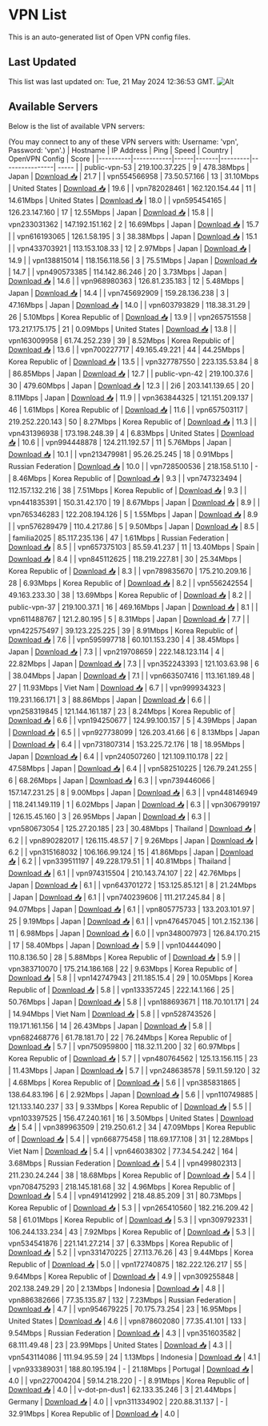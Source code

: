 # VPN List

This is an auto-generated list of Open VPN config files.

## Last Updated

This list was last updated on: Tue, 21 May 2024 12:36:53 GMT.
![Alt](https://repobeats.axiom.co/api/embed/186b98318ef1479477931607c1ad7d823f12451f.svg "Repobeats analytics image")

## Available Servers

Below is the list of available VPN servers:

(You may connect to any of these VPN servers with: Username: 'vpn', Password: 'vpn'.)
| Hostname | IP Address | Ping | Speed | Country | OpenVPN Config | Score |
|----------|------------|------|-------|---------|----------------| ----- |
| public-vpn-53 | 219.100.37.225 | 9 | 478.38Mbps | Japan | [Download 📥](./configs/server_0_JP.ovpn) | 21.7 |
| vpn554566958 | 73.50.57.166 | 13 | 31.10Mbps | United States | [Download 📥](./configs/server_1_US.ovpn) | 19.6 |
| vpn782028461 | 162.120.154.44 | 11 | 14.61Mbps | United States | [Download 📥](./configs/server_2_US.ovpn) | 18.0 |
| vpn595454165 | 126.23.147.160 | 17 | 12.55Mbps | Japan | [Download 📥](./configs/server_3_JP.ovpn) | 15.8 |
| vpn233031362 | 147.192.151.162 | 2 | 16.69Mbps | Japan | [Download 📥](./configs/server_4_JP.ovpn) | 15.7 |
| vpn616193065 | 126.1.58.195 | 3 | 38.38Mbps | Japan | [Download 📥](./configs/server_5_JP.ovpn) | 15.1 |
| vpn433703921 | 113.153.108.33 | 12 | 2.97Mbps | Japan | [Download 📥](./configs/server_6_JP.ovpn) | 14.9 |
| vpn138815014 | 118.156.118.56 | 3 | 75.51Mbps | Japan | [Download 📥](./configs/server_7_JP.ovpn) | 14.7 |
| vpn490573385 | 114.142.86.246 | 20 | 3.73Mbps | Japan | [Download 📥](./configs/server_8_JP.ovpn) | 14.6 |
| vpn968980363 | 126.81.235.183 | 12 | 5.48Mbps | Japan | [Download 📥](./configs/server_9_JP.ovpn) | 14.4 |
| vpn745692909 | 159.28.136.238 | 3 | 47.16Mbps | Japan | [Download 📥](./configs/server_10_JP.ovpn) | 14.0 |
| vpn603793829 | 118.38.31.29 | 26 | 5.10Mbps | Korea Republic of | [Download 📥](./configs/server_11_KR.ovpn) | 13.9 |
| vpn265751558 | 173.217.175.175 | 21 | 0.09Mbps | United States | [Download 📥](./configs/server_12_US.ovpn) | 13.8 |
| vpn163009958 | 61.74.252.239 | 39 | 8.52Mbps | Korea Republic of | [Download 📥](./configs/server_13_KR.ovpn) | 13.6 |
| vpn700227717 | 49.165.49.221 | 44 | 44.25Mbps | Korea Republic of | [Download 📥](./configs/server_14_KR.ovpn) | 13.5 |
| vpn327787550 | 223.135.53.84 | 8 | 86.85Mbps | Japan | [Download 📥](./configs/server_15_JP.ovpn) | 12.7 |
| public-vpn-42 | 219.100.37.6 | 30 | 479.60Mbps | Japan | [Download 📥](./configs/server_16_JP.ovpn) | 12.3 |
| 2i6 | 203.141.139.65 | 20 | 8.11Mbps | Japan | [Download 📥](./configs/server_17_JP.ovpn) | 11.9 |
| vpn363844325 | 121.151.209.137 | 46 | 1.61Mbps | Korea Republic of | [Download 📥](./configs/server_18_KR.ovpn) | 11.6 |
| vpn657503117 | 219.252.220.143 | 50 | 8.27Mbps | Korea Republic of | [Download 📥](./configs/server_19_KR.ovpn) | 11.3 |
| vpn431396938 | 173.198.248.39 | 4 | 6.83Mbps | United States | [Download 📥](./configs/server_20_US.ovpn) | 10.6 |
| vpn994448878 | 124.211.192.57 | 11 | 5.76Mbps | Japan | [Download 📥](./configs/server_21_JP.ovpn) | 10.1 |
| vpn213479981 | 95.26.25.245 | 18 | 0.91Mbps | Russian Federation | [Download 📥](./configs/server_22_RU.ovpn) | 10.0 |
| vpn728500536 | 218.158.51.10 | - | 8.46Mbps | Korea Republic of | [Download 📥](./configs/server_23_KR.ovpn) | 9.3 |
| vpn747323494 | 112.157.132.216 | 38 | 7.51Mbps | Korea Republic of | [Download 📥](./configs/server_24_KR.ovpn) | 9.3 |
| vpn441835391 | 150.31.42.170 | 19 | 8.67Mbps | Japan | [Download 📥](./configs/server_25_JP.ovpn) | 8.9 |
| vpn765346283 | 122.208.194.126 | 5 | 1.55Mbps | Japan | [Download 📥](./configs/server_26_JP.ovpn) | 8.9 |
| vpn576289479 | 110.4.217.86 | 5 | 9.50Mbps | Japan | [Download 📥](./configs/server_27_JP.ovpn) | 8.5 |
| familia2025 | 85.117.235.136 | 47 | 1.61Mbps | Russian Federation | [Download 📥](./configs/server_28_RU.ovpn) | 8.5 |
| vpn657375103 | 85.59.41.237 | 11 | 13.40Mbps | Spain | [Download 📥](./configs/server_29_ES.ovpn) | 8.4 |
| vpn845112625 | 118.219.227.81 | 30 | 25.34Mbps | Korea Republic of | [Download 📥](./configs/server_30_KR.ovpn) | 8.3 |
| vpn789835670 | 175.210.209.16 | 28 | 6.93Mbps | Korea Republic of | [Download 📥](./configs/server_31_KR.ovpn) | 8.2 |
| vpn556242554 | 49.163.233.30 | 38 | 13.69Mbps | Korea Republic of | [Download 📥](./configs/server_32_KR.ovpn) | 8.2 |
| public-vpn-37 | 219.100.37.1 | 16 | 469.16Mbps | Japan | [Download 📥](./configs/server_33_JP.ovpn) | 8.1 |
| vpn611488767 | 121.2.80.195 | 5 | 8.31Mbps | Japan | [Download 📥](./configs/server_34_JP.ovpn) | 7.7 |
| vpn422575497 | 39.123.225.225 | 39 | 8.91Mbps | Korea Republic of | [Download 📥](./configs/server_35_KR.ovpn) | 7.6 |
| vpn595997718 | 60.101.153.230 | 4 | 38.45Mbps | Japan | [Download 📥](./configs/server_36_JP.ovpn) | 7.3 |
| vpn219708659 | 222.148.123.114 | 4 | 22.82Mbps | Japan | [Download 📥](./configs/server_37_JP.ovpn) | 7.3 |
| vpn352243393 | 121.103.63.98 | 6 | 38.04Mbps | Japan | [Download 📥](./configs/server_38_JP.ovpn) | 7.1 |
| vpn663507416 | 113.161.189.48 | 27 | 11.93Mbps | Viet Nam | [Download 📥](./configs/server_39_VN.ovpn) | 6.7 |
| vpn999934323 | 119.231.166.171 | 3 | 88.86Mbps | Japan | [Download 📥](./configs/server_40_JP.ovpn) | 6.6 |
| vpn258319845 | 121.144.161.187 | 23 | 8.24Mbps | Korea Republic of | [Download 📥](./configs/server_41_KR.ovpn) | 6.6 |
| vpn194250677 | 124.99.100.157 | 5 | 4.39Mbps | Japan | [Download 📥](./configs/server_42_JP.ovpn) | 6.5 |
| vpn927738099 | 126.203.41.66 | 6 | 8.13Mbps | Japan | [Download 📥](./configs/server_43_JP.ovpn) | 6.4 |
| vpn731807314 | 153.225.72.176 | 18 | 18.95Mbps | Japan | [Download 📥](./configs/server_44_JP.ovpn) | 6.4 |
| vpn240507260 | 121.109.110.178 | 22 | 47.58Mbps | Japan | [Download 📥](./configs/server_45_JP.ovpn) | 6.4 |
| vpn582510225 | 126.79.241.255 | 6 | 68.26Mbps | Japan | [Download 📥](./configs/server_46_JP.ovpn) | 6.3 |
| vpn739446066 | 157.147.231.25 | 8 | 9.00Mbps | Japan | [Download 📥](./configs/server_47_JP.ovpn) | 6.3 |
| vpn448146949 | 118.241.149.119 | 1 | 6.02Mbps | Japan | [Download 📥](./configs/server_48_JP.ovpn) | 6.3 |
| vpn306799197 | 126.15.45.160 | 3 | 26.95Mbps | Japan | [Download 📥](./configs/server_49_JP.ovpn) | 6.3 |
| vpn580673054 | 125.27.20.185 | 23 | 30.48Mbps | Thailand | [Download 📥](./configs/server_50_TH.ovpn) | 6.2 |
| vpn890282017 | 126.115.48.57 | 7 | 9.26Mbps | Japan | [Download 📥](./configs/server_51_JP.ovpn) | 6.2 |
| vpn315168032 | 106.166.99.124 | 15 | 41.86Mbps | Japan | [Download 📥](./configs/server_52_JP.ovpn) | 6.2 |
| vpn339511197 | 49.228.179.51 | 1 | 40.81Mbps | Thailand | [Download 📥](./configs/server_53_TH.ovpn) | 6.1 |
| vpn974315504 | 210.143.74.107 | 22 | 42.76Mbps | Japan | [Download 📥](./configs/server_54_JP.ovpn) | 6.1 |
| vpn643701272 | 153.125.85.121 | 8 | 21.24Mbps | Japan | [Download 📥](./configs/server_55_JP.ovpn) | 6.1 |
| vpn740239606 | 111.217.245.84 | 8 | 94.07Mbps | Japan | [Download 📥](./configs/server_56_JP.ovpn) | 6.1 |
| vpn805775733 | 133.203.101.97 | 25 | 9.19Mbps | Japan | [Download 📥](./configs/server_57_JP.ovpn) | 6.1 |
| vpn476457045 | 101.2.152.136 | 11 | 6.98Mbps | Japan | [Download 📥](./configs/server_58_JP.ovpn) | 6.0 |
| vpn348007973 | 126.84.170.215 | 17 | 58.40Mbps | Japan | [Download 📥](./configs/server_59_JP.ovpn) | 5.9 |
| vpn104444090 | 110.8.136.50 | 28 | 5.88Mbps | Korea Republic of | [Download 📥](./configs/server_60_KR.ovpn) | 5.9 |
| vpn383710070 | 175.214.186.168 | 22 | 9.63Mbps | Korea Republic of | [Download 📥](./configs/server_61_KR.ovpn) | 5.8 |
| vpn142747943 | 211.185.15.4 | 29 | 10.05Mbps | Korea Republic of | [Download 📥](./configs/server_62_KR.ovpn) | 5.8 |
| vpn133357245 | 222.14.1.166 | 25 | 50.76Mbps | Japan | [Download 📥](./configs/server_63_JP.ovpn) | 5.8 |
| vpn188693671 | 118.70.101.171 | 24 | 14.94Mbps | Viet Nam | [Download 📥](./configs/server_64_VN.ovpn) | 5.8 |
| vpn528743526 | 119.171.161.156 | 14 | 26.43Mbps | Japan | [Download 📥](./configs/server_65_JP.ovpn) | 5.8 |
| vpn682468776 | 61.78.181.70 | 22 | 76.24Mbps | Korea Republic of | [Download 📥](./configs/server_66_KR.ovpn) | 5.7 |
| vpn750959800 | 118.32.11.200 | 32 | 60.97Mbps | Korea Republic of | [Download 📥](./configs/server_67_KR.ovpn) | 5.7 |
| vpn480764562 | 125.13.156.115 | 23 | 11.43Mbps | Japan | [Download 📥](./configs/server_68_JP.ovpn) | 5.7 |
| vpn248638578 | 59.11.59.120 | 32 | 4.68Mbps | Korea Republic of | [Download 📥](./configs/server_69_KR.ovpn) | 5.6 |
| vpn385831865 | 138.64.83.196 | 6 | 2.92Mbps | Japan | [Download 📥](./configs/server_70_JP.ovpn) | 5.6 |
| vpn110749885 | 121.133.140.237 | 33 | 9.33Mbps | Korea Republic of | [Download 📥](./configs/server_71_KR.ovpn) | 5.5 |
| vpn103397525 | 156.47.240.161 | 16 | 3.50Mbps | United States | [Download 📥](./configs/server_72_US.ovpn) | 5.4 |
| vpn389963509 | 219.250.61.2 | 34 | 47.09Mbps | Korea Republic of | [Download 📥](./configs/server_73_KR.ovpn) | 5.4 |
| vpn668775458 | 118.69.177.108 | 31 | 12.28Mbps | Viet Nam | [Download 📥](./configs/server_74_VN.ovpn) | 5.4 |
| vpn646038302 | 77.34.54.242 | 164 | 3.68Mbps | Russian Federation | [Download 📥](./configs/server_75_RU.ovpn) | 5.4 |
| vpn499802313 | 211.230.24.244 | 38 | 18.68Mbps | Korea Republic of | [Download 📥](./configs/server_76_KR.ovpn) | 5.4 |
| vpn708475293 | 218.145.181.68 | 32 | 4.96Mbps | Korea Republic of | [Download 📥](./configs/server_77_KR.ovpn) | 5.4 |
| vpn491412992 | 218.48.85.209 | 31 | 80.73Mbps | Korea Republic of | [Download 📥](./configs/server_78_KR.ovpn) | 5.3 |
| vpn265410560 | 182.216.209.42 | 58 | 61.01Mbps | Korea Republic of | [Download 📥](./configs/server_79_KR.ovpn) | 5.3 |
| vpn309792331 | 106.244.133.234 | 43 | 7.92Mbps | Korea Republic of | [Download 📥](./configs/server_80_KR.ovpn) | 5.3 |
| vpn534541876 | 221.141.27.214 | 37 | 6.33Mbps | Korea Republic of | [Download 📥](./configs/server_81_KR.ovpn) | 5.2 |
| vpn331470225 | 27.113.76.26 | 43 | 9.44Mbps | Korea Republic of | [Download 📥](./configs/server_82_KR.ovpn) | 5.0 |
| vpn172740875 | 182.222.126.217 | 55 | 9.64Mbps | Korea Republic of | [Download 📥](./configs/server_83_KR.ovpn) | 4.9 |
| vpn309255848 | 202.138.249.29 | 20 | 2.13Mbps | Indonesia | [Download 📥](./configs/server_84_ID.ovpn) | 4.8 |
| vpn886382666 | 77.35.135.87 | 132 | 7.23Mbps | Russian Federation | [Download 📥](./configs/server_85_RU.ovpn) | 4.7 |
| vpn954679225 | 70.175.73.254 | 23 | 16.95Mbps | United States | [Download 📥](./configs/server_86_US.ovpn) | 4.6 |
| vpn878602080 | 77.35.41.101 | 133 | 9.54Mbps | Russian Federation | [Download 📥](./configs/server_87_RU.ovpn) | 4.3 |
| vpn351603582 | 68.111.49.48 | 23 | 23.99Mbps | United States | [Download 📥](./configs/server_88_US.ovpn) | 4.3 |
| vpn543114086 | 111.94.95.59 | 24 | 1.13Mbps | Indonesia | [Download 📥](./configs/server_89_ID.ovpn) | 4.1 |
| vpn933389031 | 188.80.195.194 | - | 21.18Mbps | Portugal | [Download 📥](./configs/server_90_PT.ovpn) | 4.0 |
| vpn227004204 | 59.14.218.220 | - | 8.91Mbps | Korea Republic of | [Download 📥](./configs/server_91_KR.ovpn) | 4.0 |
| v-dot-pn-dus1 | 62.133.35.246 | 3 | 21.44Mbps | Germany | [Download 📥](./configs/server_92_DE.ovpn) | 4.0 |
| vpn311334902 | 220.88.31.137 | - | 32.91Mbps | Korea Republic of | [Download 📥](./configs/server_93_KR.ovpn) | 4.0 |
